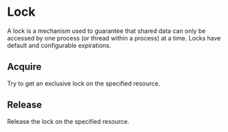 # Lock

A lock is a mechanism used to guarantee that shared data can only be accessed by one process (or thread within a process) at a time. Locks have default and configurable expirations.

## Acquire

Try to get an exclusive lock on the specified resource.

## Release

Release the lock on the specified resource.

